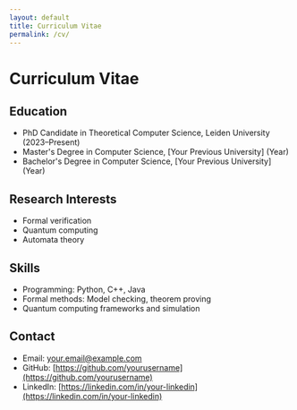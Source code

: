 ```yaml
---
layout: default
title: Curriculum Vitae
permalink: /cv/
---
```


# Curriculum Vitae

## Education

- PhD Candidate in Theoretical Computer Science, Leiden University (2023–Present)  
- Master's Degree in Computer Science, [Your Previous University] (Year)  
- Bachelor's Degree in Computer Science, [Your Previous University] (Year)  

## Research Interests

- Formal verification  
- Quantum computing  
- Automata theory  

## Skills

- Programming: Python, C++, Java  
- Formal methods: Model checking, theorem proving  
- Quantum computing frameworks and simulation  

## Contact

- Email: your.email@example.com  
- GitHub: [https://github.com/yourusername](https://github.com/yourusername)  
- LinkedIn: [https://linkedin.com/in/your-linkedin](https://linkedin.com/in/your-linkedin)
